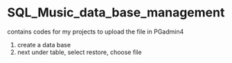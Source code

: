 # SQL_Music_data_base_management
contains codes for my projects
to upload the file in PGadmin4
1. create a data base
2. next under table, select restore, choose file
